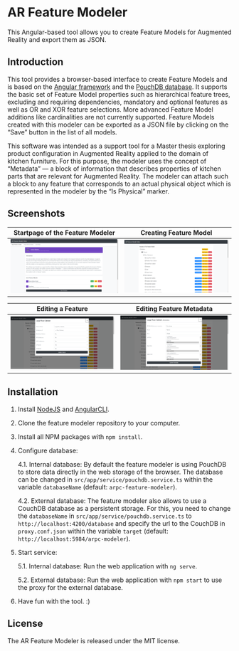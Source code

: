 # AR Feature Modeler
This Angular-based tool allows you to create Feature Models for Augmented Reality and export them as JSON.

## Introduction
This tool provides a browser-based interface to create Feature Models and is based on the [Angular framework](https://angular.io/) and the [PouchDB database](https://pouchdb.com/). It supports the basic set of Feature Model properties such as hierarchical feature trees, excluding and requiring dependencies, mandatory and optional features as well as OR and XOR feature selections. More advanced Feature Model additions like cardinalities are not currently supported. Feature Models created with this modeler can be exported as a JSON file by clicking on the “Save” button in the list of all models.

This software was intended as a support tool for a Master thesis exploring product configuration in Augmented Reality applied to the domain of kitchen furniture. For this purpose, the modeler uses the concept of “Metadata” — a block of information that describes properties of kitchen parts that are relevant for Augmented Reality. The modeler can attach such a block to any feature that corresponds to an actual physical object which is represented in the modeler by the “Is Physical” marker.

## Screenshots

| Startpage of the Feature Modeler | Creating Feature Model |
| ------ | ------ |
| [![alt text](images/startpage.png "Startpage of the Feature Modeler")](images/startpage.png) | [![alt text](images/model-creation.png "Create Feature Model")](images/model-creation.png) |

| Editing a Feature | Editing Feature Metadata |
| ------ | ------ |
| [![alt text](images/edit-feature.png "Derive Business Models")](images/edit-feature.png) | [![alt text](images/edit-metadata.png "Check Conformance")](images/edit-metadata.png) |

## Installation

1. Install [NodeJS](https://nodejs.org) and [AngularCLI](https://cli.angular.io/).
2. Clone the feature modeler repository to your computer.
3. Install all NPM packages with `npm install`.
4. Configure database:

    4.1. Internal database: By default the feature modeler is using PouchDB to store data directly in the web storage of the browser. The database can be changed in `src/app/service/pouchdb.service.ts` within the variable `databaseName` (default: `arpc-feature-modeler`).

    4.2. External database: The feature modeler also allows to use a CouchDB database as a persistent storage. For this, you need to change the `databaseName` in `src/app/service/pouchdb.service.ts` to `http://localhost:4200/database` and specify the url to the CouchDB in `proxy.conf.json` within the variable `target` (default: `http://localhost:5984/arpc-modeler`).

5. Start service:

    5.1. Internal database: Run the web application with `ng serve`.

    5.2. External database: Run the web application with `npm start` to use the proxy for the external database.

6. Have fun with the tool. :)

## License
The AR Feature Modeler is released under the MIT license.
